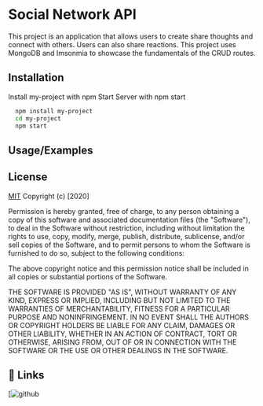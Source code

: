 
# Social Network API

This project is an application that allows users to create share thoughts and connect with others. Users can also share reactions. This project uses MongoDB and Imsonmia to showcase the fundamentals of the CRUD routes.  


## Installation

Install my-project with npm
Start Server with npm start

```bash
  npm install my-project
  cd my-project
  npm start
```

    
## Usage/Examples




## License

[MIT](https://choosealicense.com/licenses/mit/)
Copyright (c) [2020]

Permission is hereby granted, free of charge, to any person obtaining a copy of this software and associated documentation files (the "Software"), to deal in the Software without restriction, including without limitation the rights to use, copy, modify, merge, publish, distribute, sublicense, and/or sell copies of the Software, and to permit persons to whom the Software is furnished to do so, subject to the following conditions:

The above copyright notice and this permission notice shall be included in all copies or substantial portions of the Software.

THE SOFTWARE IS PROVIDED "AS IS", WITHOUT WARRANTY OF ANY KIND, EXPRESS OR IMPLIED, INCLUDING BUT NOT LIMITED TO THE WARRANTIES OF MERCHANTABILITY, FITNESS FOR A PARTICULAR PURPOSE AND NONINFRINGEMENT. IN NO EVENT SHALL THE AUTHORS OR COPYRIGHT HOLDERS BE LIABLE FOR ANY CLAIM, DAMAGES OR OTHER LIABILITY, WHETHER IN AN ACTION OF CONTRACT, TORT OR OTHERWISE, ARISING FROM, OUT OF OR IN CONNECTION WITH THE SOFTWARE OR THE USE OR OTHER DEALINGS IN THE SOFTWARE.

## 🔗 Links
[![github](https://github.com/Erey2790)
